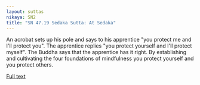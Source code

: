 ```yaml
---
layout: suttas
nikaya: SN2
title: "SN 47.19 Sedaka Sutta: At Sedaka"
---
```


An acrobat sets up his pole and says to his apprentice "you protect me and I'll protect you". The apprentice replies "you protect yourself and I'll protect myself". The Buddha says that the apprentice has it right. By establishing and cultivating the four foundations of mindfulness you protect yourself and you protect others.

[Full text](https://www.dhammatalks.org/suttas/SN/SN47_19.html)
